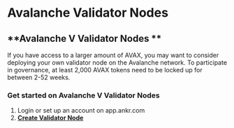 # Avalanche Validator Nodes

## **Avalanche V Validator Nodes **

If you have access to a larger amount of AVAX, you may want to consider deploying your own validator node on the Avalanche network. To participate in governance, at least 2,000 AVAX tokens need to be locked up for between 2-52 weeks.

### Get started on Avalanche V Validator Nodes

1. Login or set up an account on app.ankr.com
2. ****[**Create Validator Node**](https://app.ankr.com/apps/validators)****

